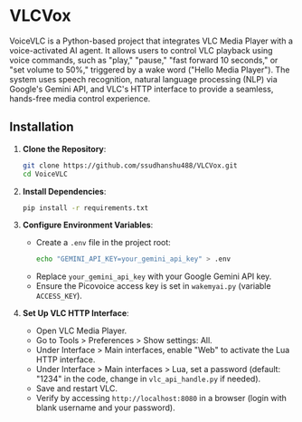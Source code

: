# VLCVox

VoiceVLC is a Python-based project that integrates VLC Media Player with a voice-activated AI agent. It allows users to control VLC playback using voice commands, such as "play," "pause," "fast forward 10 seconds," or "set volume to 50%," triggered by a wake word ("Hello Media Player"). The system uses speech recognition, natural language processing (NLP) via Google's Gemini API, and VLC's HTTP interface to provide a seamless, hands-free media control experience.

## Installation

1. **Clone the Repository**:
   ```bash
   git clone https://github.com/ssudhanshu488/VLCVox.git
   cd VoiceVLC
   ```

3. **Install Dependencies**:
   ```bash
   pip install -r requirements.txt
   ```

4. **Configure Environment Variables**:
   - Create a `.env` file in the project root:
     ```bash
     echo "GEMINI_API_KEY=your_gemini_api_key" > .env
     ```
   - Replace `your_gemini_api_key` with your Google Gemini API key.
   - Ensure the Picovoice access key is set in `wakemyai.py` (variable `ACCESS_KEY`).

5. **Set Up VLC HTTP Interface**:
   - Open VLC Media Player.
   - Go to Tools > Preferences > Show settings: All.
   - Under Interface > Main interfaces, enable "Web" to activate the Lua HTTP interface.
   - Under Interface > Main interfaces > Lua, set a password (default: "1234" in the code, change in `vlc_api_handle.py` if needed).
   - Save and restart VLC.
   - Verify by accessing `http://localhost:8080` in a browser (login with blank username and your password).


